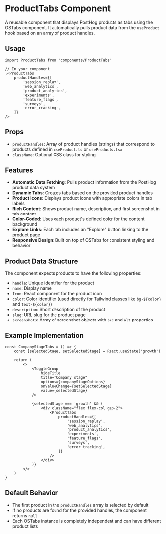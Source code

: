 # ProductTabs Component

A reusable component that displays PostHog products as tabs using the OSTabs component. It automatically pulls product data from the `useProduct` hook based on an array of product handles.

## Usage

```tsx
import ProductTabs from 'components/ProductTabs'

// In your component
;<ProductTabs
    productHandles={[
        'session_replay',
        'web_analytics',
        'product_analytics',
        'experiments',
        'feature_flags',
        'surveys',
        'error_tracking',
    ]}
/>
```

## Props

-   `productHandles`: Array of product handles (strings) that correspond to products defined in `useProduct.ts` or `useProducts.tsx`
-   `className`: Optional CSS class for styling

## Features

-   **Automatic Data Fetching**: Pulls product information from the PostHog product data system
-   **Dynamic Tabs**: Creates tabs based on the provided product handles
-   **Product Icons**: Displays product icons with appropriate colors in tab labels
-   **Rich Content**: Shows product name, description, and first screenshot in tab content
-   **Color-Coded**: Uses each product's defined color for the content background
-   **Explore Links**: Each tab includes an "Explore" button linking to the product page
-   **Responsive Design**: Built on top of OSTabs for consistent styling and behavior

## Product Data Structure

The component expects products to have the following properties:

-   `handle`: Unique identifier for the product
-   `name`: Display name
-   `Icon`: React component for the product icon
-   `color`: Color identifier (used directly for Tailwind classes like `bg-${color}` and `text-${color}`)
-   `description`: Short description of the product
-   `slug`: URL slug for the product page
-   `screenshots`: Array of screenshot objects with `src` and `alt` properties

## Example Implementation

```tsx
const CompanyStageTabs = () => {
    const [selectedStage, setSelectedStage] = React.useState('growth')

    return (
        <>
            <ToggleGroup
                hideTitle
                title="Company stage"
                options={companyStageOptions}
                onValueChange={setSelectedStage}
                value={selectedStage}
            />

            {selectedStage === 'growth' && (
                <div className="flex flex-col gap-2">
                    <ProductTabs
                        productHandles={[
                            'session_replay',
                            'web_analytics',
                            'product_analytics',
                            'experiments',
                            'feature_flags',
                            'surveys',
                            'error_tracking',
                        ]}
                    />
                </div>
            )}
        </>
    )
}
```

## Default Behavior

-   The first product in the `productHandles` array is selected by default
-   If no products are found for the provided handles, the component returns `null`
-   Each OSTabs instance is completely independent and can have different product lists
